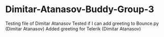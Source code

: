 # Dimitar-Atanasov-Buddy-Group-3
Testing file of Dimitar Atanasov
Tested if I can add greeting to Bounce.py (Dimitar Atanasov)
Added greeting for Telerik (Dimitar Atanasov)
